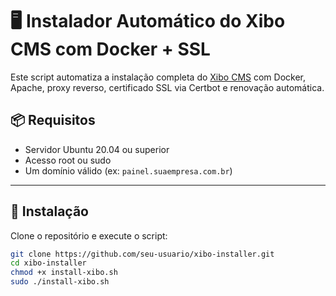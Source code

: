# 🖥️ Instalador Automático do Xibo CMS com Docker + SSL

Este script automatiza a instalação completa do [Xibo CMS](https://xibosignage.com/) com Docker, Apache, proxy reverso, certificado SSL via Certbot e renovação automática.

## 📦 Requisitos

- Servidor Ubuntu 20.04 ou superior
- Acesso root ou sudo
- Um domínio válido (ex: `painel.suaempresa.com.br`)

---

## 🚀 Instalação

Clone o repositório e execute o script:

```bash
git clone https://github.com/seu-usuario/xibo-installer.git
cd xibo-installer
chmod +x install-xibo.sh
sudo ./install-xibo.sh
